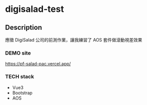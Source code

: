 # digisalad-test

## Description

應徵 DigiSalad 公司的前測作業，讓我練習了 AOS 套件做滾動視差效果

### DEMO site

https://pf-salad-pac.vercel.app/

### TECH stack

- Vue3
- Bootstrap
- AOS
